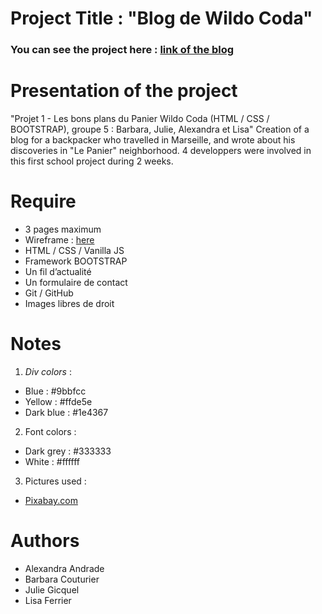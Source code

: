 # Project Title : "Blog de Wildo Coda"

### You can see the project here : [link of the blog]()

# Presentation of the project
"Projet 1 - Les bons plans du Panier Wildo Coda (HTML / CSS / BOOTSTRAP), groupe 5 : Barbara, Julie, Alexandra et Lisa"
Creation of a blog for a backpacker who travelled in Marseille, and wrote about his discoveries in "Le Panier" neighborhood. 4 developpers were involved in this first school project during 2 weeks. 

# Require
- 3 pages maximum
- Wireframe : [here](https://wireframepro.mockflow.com/editor.jsp?editor=off&perm=Owner&projectid=M545a5da91835a1951a7434bfb48cac281536152765221&publicid=a46b01b50d414580b976869635a8e3ee#/page/554414e2225143c0a9cbd99cc1ad217e)
- HTML / CSS / Vanilla JS
- Framework BOOTSTRAP
- Un fil d’actualité
- Un formulaire de contact
- Git / GitHub
- Images libres de droit

# Notes
1. *Div colors* :
- Blue : #9bbfcc
- Yellow : #ffde5e
- Dark blue : #1e4367
2. Font colors :
- Dark grey : #333333
- White : #ffffff
3. Pictures used :
- [Pixabay.com](https://pixabay.com/fr/photos/marseille/)

# Authors
- Alexandra Andrade
- Barbara Couturier
- Julie Gicquel
- Lisa Ferrier
